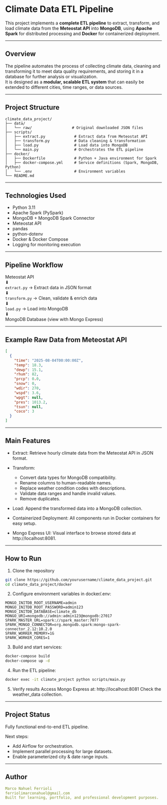# Climate Data ETL Pipeline

This project implements a **complete ETL pipeline** to extract, transform, and load climate data from the **Meteostat API** into **MongoDB**, using **Apache Spark** for distributed processing and **Docker** for containerized deployment.

---

## Overview

The pipeline automates the process of collecting climate data, cleaning and transforming it to meet data quality requirements, and storing it in a database for further analysis or visualization.  
It is designed as a **modular, scalable ETL system** that can easily be extended to different cities, time ranges, or data sources.

---

## Project Structure

```plaintext
climate_data_project/
├── data/
│   └── raw/                  # Original downloaded JSON files
├── scripts/
│   ├── extract.py             # Extract data from Meteostat API
│   ├── transform.py           # Data cleaning & transformation
│   ├── load.py                # Load data into MongoDB
│   └── main.py                # Orchestrates the ETL pipeline
├── docker/
│   ├── Dockerfile             # Python + Java environment for Spark
│   ├── docker-compose.yml     # Service definitions (Spark, MongoDB, Python)
│   └── .env                   # Environment variables
└── README.md
```

---

## Technologies Used
- Python 3.11
- Apache Spark (PySpark)
- MongoDB + MongoDB Spark Connector
- Meteostat API
- pandas
- python-dotenv
- Docker & Docker Compose
- Logging for monitoring execution

---

## Pipeline Workflow
Meteostat API  
⬇  
`extract.py` → Extract data in JSON format  
⬇  
`transform.py` → Clean, validate & enrich data  
⬇  
`load.py` → Load into MongoDB  
⬇  
MongoDB Database (view with Mongo Express)

---

## Example Raw Data from Meteostat API
``` json
[
  {
    "time": "2025-08-04T00:00:00Z",
    "temp": 18.3,
    "dewp": 15.1,
    "rhum": 82,
    "prcp": 0.0,
    "snow": 0,
    "wdir": 270,
    "wspd": 3.6,
    "wpgt": null,
    "pres": 1013.2,
    "tsun": null,
    "coco": 3
  }
]
```

---

## Main Features
- Extract: Retrieve hourly climate data from the Meteostat API in JSON format.

- Transform:
    - Convert data types for MongoDB compatibility.
    - Rename columns to human-readable names.
    - Replace weather condition codes with descriptions.
    - Validate data ranges and handle invalid values.
    - Remove duplicates.

- Load: Append the transformed data into a MongoDB collection.

- Containerized Deployment: All components run in Docker containers for easy setup.

- Mongo Express UI: Visual interface to browse stored data at http://localhost:8081.

---

## How to Run
1. Clone the repository
``` bash
git clone https://github.com/yourusername/climate_data_project.git
cd climate_data_project/docker
```
2. Configure environment variables in docker/.env:
``` env
MONGO_INITDB_ROOT_USERNAME=admin
MONGO_INITDB_ROOT_PASSWORD=admin123
MONGO_INITDB_DATABASE=climate_db
MONGO_URI=mongodb://admin:admin123@mongodb:27017
SPARK_MASTER_URL=spark://spark_master:7077
SPARK_MONGO_CONNECTOR=org.mongodb.spark:mongo-spark-connector_2.12:10.2.0
SPARK_WORKER_MEMORY=1G
SPARK_WORKER_CORES=1
``` 
3. Build and start services:
``` bash
docker-compose build
docker-compose up -d
```

4. Run the ETL pipeline:
``` bash
docker exec -it climate_project python scripts/main.py
```

5. Verify results
Access Mongo Express at: http://localhost:8081
Check the weather_data collection.


---

## Project Status
Fully functional end-to-end ETL pipeline.

Next steps:
- Add Airflow for orchestration.
- Implement parallel processing for large datasets.
- Enable parameterized city & date range inputs.

---

## Author
``` yaml
Marco Nahuel Ferrioli
ferriolimarconahuel@gmail.com
Built for learning, portfolio, and professional development purposes.
```
